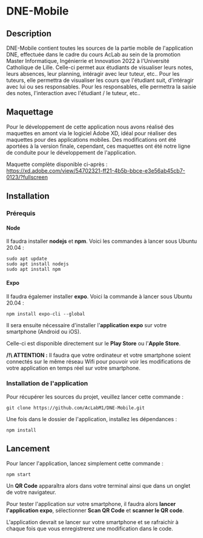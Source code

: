 # DNE-Mobile

## Description

DNE-Mobile contient toutes les sources de la partie mobile de l'application DNE, effectuée dans le cadre du cours AcLab au sein de la promotion Master Informatique, Ingénierrie et Innovation 2022 à l'Université Catholique de Lille.
Celle-ci permet aux étudiants de visualiser leurs notes, leurs absences, leur planning, intéragir avec leur tuteur, etc..
Pour les tuteurs, elle permettra de visualiser les cours que l'étudiant suit, d'intéragir avec lui ou ses responsables.
Pour les responsables, elle permettra la saisie des notes, l'interaction avec l'étudiant / le tuteur, etc..

## Maquettage

Pour le développement de cette application nous avons réalisé des maquettes en amont via le logiciel Adobe XD, idéal pour réaliser des maquettes pour des applications mobiles. Des modifications ont été aportées à la version finale, cependant, ces maquettes ont été notre ligne de conduite pour le développement de l'application.

Maquette complète disponible ci-après : https://xd.adobe.com/view/54702321-ff21-4b5b-bbce-e3e56ab45cb7-0123/?fullscreen

## Installation

### Prérequis

#### Node

Il faudra installer **nodejs** et **npm**. Voici les commandes à lancer sous Ubuntu 20.04 :
```
sudo apt update
sudo apt install nodejs
sudo apt install npm
```

#### Expo

Il faudra égalemer installer **expo**. Voici la commande à lancer sous Ubuntu 20.04 :

```
npm install expo-cli --global
```

Il sera ensuite nécessaire d'installer l'**application expo** sur votre smartphone (Android ou iOS).

Celle-ci est disponible directement sur le **Play Store** ou l'**Apple Store**.

**/!\ ATTENTION :** Il faudra que votre ordinateur et votre smartphone soient connectés sur le même réseau Wifi pour pouvoir voir les modifications de votre application en temps réel sur votre smartphone.

### Installation de l'application

Pour récupérer les sources du projet, veuillez lancer cette commande :

```
git clone https://github.com/AcLabM1/DNE-Mobile.git
```

Une fois dans le dossier de l'application, installez les dépendances :

```
npm install
```

## Lancement

Pour lancer l'application, lancez simplement cette commande :

```
npm start
```

Un **QR Code** apparaîtra alors dans votre terminal ainsi que dans un onglet de votre navigateur.

Pour tester l'application sur votre smartphone, il faudra alors **lancer l'application expo**, sélectionner **Scan QR Code** et **scanner le QR code**.

L'application devrait se lancer sur votre smartphone et se rafraichir à chaque fois que vous enregistrerez une modification dans le code.
